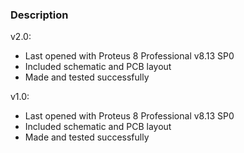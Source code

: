 ### Description

v2.0:
- Last opened with Proteus 8 Professional v8.13 SP0
- Included schematic and PCB layout
- Made and tested successfully

v1.0:
- Last opened with Proteus 8 Professional v8.13 SP0
- Included schematic and PCB layout
- Made and tested successfully
